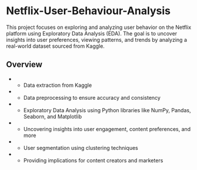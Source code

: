 # Netflix-User-Behaviour-Analysis
This project focuses on exploring and analyzing user behavior on the Netflix platform using Exploratory Data Analysis (EDA). 
The goal is to uncover insights into user preferences, viewing patterns, and trends by analyzing a real-world dataset sourced from Kaggle.

## Overview
* - Data extraction from Kaggle
* - Data preprocessing to ensure accuracy and consistency
* - Exploratory Data Analysis using Python libraries like NumPy, Pandas, Seaborn, and Matplotlib
* - Uncovering insights into user engagement, content preferences, and more
* - User segmentation using clustering techniques
* - Providing implications for content creators and marketers


 

    

